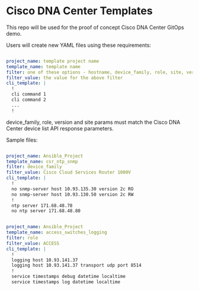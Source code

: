 # Cisco DNA Center Templates

This repo will be used for the proof of concept Cisco DNA Center GitOps demo.

Users will create new YAML files using these requirements: 

```yaml

project_name: template project name
template_name: template name
filter: one of these options - hostname, device_family, role, site, version, device_ip
filter_value: the value for the above filter
cli_template: |
  !
  cli command 1
  cli command 2
  ...
  !

```

device_family, role, version and site params must match the Cisco DNA Center device list API response parameters.

Sample files:

```yaml

project_name: Ansible_Project
template_name: csr_ntp_snmp
filter: device_family
filter_value: Cisco Cloud Services Router 1000V
cli_template: |
  !
  no snmp-server host 10.93.135.30 version 2c RO
  no snmp-server host 10.93.130.50 version 2c RW
  !
  ntp server 171.68.48.78
  no ntp server 171.68.48.80

```

```yaml

project_name: Ansible_Project
template_name: access_switches_logging
filter: role
filter_value: ACCESS
cli_template: |
  !
  logging host 10.93.141.37
  logging host 10.93.141.37 transport udp port 8514
  !
  service timestamps debug datetime localtime
  service timestamps log datetime localtime

```